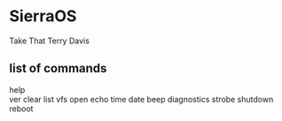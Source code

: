 # SierraOS
Take That Terry Davis

## list of commands

help <br />
ver
clear
list
vfs
open
echo
time
date
beep
diagnostics
strobe
shutdown
reboot
